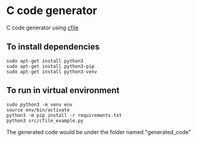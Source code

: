 # C code generator

C code generator using [cfile](https://github.com/cogu/cfile)

## To install dependencies
```
sudo apt-get install python3
sudo apt-get install python3-pip
sudo apt-get install python3-venv
```
## To run in virtual environment
```
sudo python3 -m venv env
source env/bin/activate
python3 -m pip install -r requirements.txt
python3 src/cfile_example.py
```

The generated code would be under the folder named "generated_code"